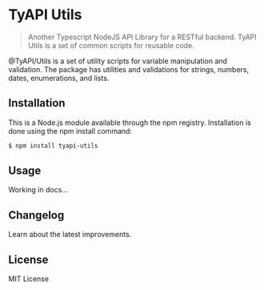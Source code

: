 # TyAPI Utils
> Another Typescript NodeJS API Library for a RESTful backend. TyAPI Utils is a set of common scripts for reusable code.

<!-- [![NPM Version][npm-image]][npm-url]
[![Build Status][travis-image]][travis-url]
[![Downloads Stats][npm-downloads]][npm-url] -->

@TyAPI/Utils is a set of utility scripts for variable manipulation and validation.
The package has utilities and validations for strings, numbers, dates, enumerations, and lists.

<!-- ![](header.png) -->

## Installation

This is a Node.js module available through the npm registry. Installation is done using the npm install command:

```sh
$ npm install tyapi-utils
```

## Usage

Working in docs...

<!--A few motivating and useful examples of how your product can be used. Spice this up with code blocks and potentially more screenshots.

_For more examples and usage, please refer to the [Wiki][wiki]._

-->

## Changelog

Learn about the latest improvements.

## License

MIT License


<!--
## Meta

Your Name – [@YourTwitter](https://twitter.com/dbader_org) – YourEmail@example.com

Distributed under the XYZ license. See ``LICENSE`` for more information.

[https://github.com/yourname/github-link](https://github.com/dbader/)

## Contributing

1. Fork it (<https://github.com/yourname/yourproject/fork>)
2. Create your feature branch (`git checkout -b feature/fooBar`)
3. Commit your changes (`git commit -am 'Add some fooBar'`)
4. Push to the branch (`git push origin feature/fooBar`)
5. Create a new Pull Request -->

<!-- Markdown link & img dfn's -->
[npm-image]: https://img.shields.io/npm/v/datadog-metrics.svg?style=flat-square
[npm-url]: https://npmjs.org/package/datadog-metrics
[npm-downloads]: https://img.shields.io/npm/dm/datadog-metrics.svg?style=flat-square
[travis-image]: https://img.shields.io/travis/dbader/node-datadog-metrics/master.svg?style=flat-square
[travis-url]: https://travis-ci.org/dbader/node-datadog-metrics
[wiki]: https://github.com/yourname/yourproject/wiki
